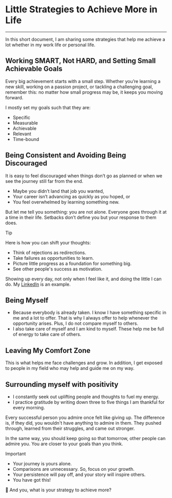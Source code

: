 # Little Strategies to Achieve More in Life
----

In this short document, I am sharing some strategies that help me achieve a lot whether in my work life or personal life.  

## Working SMART, Not HARD, and Setting Small Achievable Goals  
Every big achievement starts with a small step. Whether you’re learning a new skill, working on a passion project, or tackling a challenging goal, remember this: no matter how small progress may be, it keeps you moving forward.  

I mostly set my goals such that they are:  
* Specific
* Measurable
* Achievable
* Relevant
* Time-bound

## Being Consistent and Avoiding Being Discouraged
It is easy to feel discouraged when things don’t go as planned or when we see the journey still far from the end. 

* Maybe you didn’t land that job you wanted,
* Your career isn’t advancing as quickly as you hoped, or
* You feel overwhelmed by learning something new.  

But let me tell you something: you are not alone. Everyone goes through it at a time in their life. Setbacks don’t define you but your response to them does.  

> [!Tip]
> Here is how you can shift your thoughts:  
> * Think of rejections as redirections.
> * Take failures as opportunities to learn.
> * Picture little progress as a foundation for something big.
> * See other people's success as motivation.

Showing up every day, not only when I feel like it, and doing the little I can do. My [LinkedIn](https://www.linkedin.com/in/edwigesongong/) is an example.

## Being Myself
* Because everybody is already taken. I know I have something specific in me and a lot to offer. That is why I always offer to help whenever the opportunity arises. Plus, I do not compare myself to others.
* I also take care of myself and I am kind to myself. These help me be full of energy to take care of others.

## Leaving My Comfort Zone
This is what helps me face challenges and grow. In addition, I get exposed to people in my field who may help and guide me on my way. 

## Surrounding myself with positivity
* I constantly seek out uplifting people and thoughts to fuel my energy. 
* I practice gratitude by writing down three to five things I am thankful for every morning.  

Every successful person you admire once felt like giving up. The difference is, if they did, you wouldn't have anything to admire in them. They pushed through, learned from their struggles, and came out stronger.

In the same way, you should keep going so that tomorrow, other people can admire you. You are closer to your goals than you think.  

> [!Important]
> * Your journey is yours alone.
> * Comparisons are unnecessary. So, focus on your growth.
> * Your persistence will pay off, and your story will inspire others.
> * You have got this!  

📌 And you, what is your strategy to achieve more?


